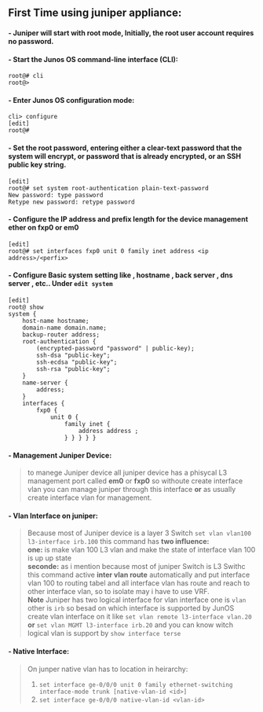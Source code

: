 ## First Time using juniper appliance: 

#### - Juniper will start with root mode, Initially, the root user account requires no password.  </br>

#### - Start the Junos OS command-line interface (CLI): </br>

`root@# cli` </br>
`root@>` </br>


#### - Enter Junos OS configuration mode: </br>

`cli> configure` </br>
`[edit]` </br>
`root@#` </br>


#### - Set the root password, entering either a clear-text password that the system will encrypt, or password that is already encrypted, or an SSH public key string.

`[edit]` </br>
`root@# set system root-authentication plain-text-password` </br>
`New password: type password` </br>
`Retype new password: retype password` </br>

#### - Configure the IP address and prefix length for the device management ether on fxp0 or em0 </br>

`[edit]` </br>
`root@# set interfaces fxp0 unit 0 family inet address <ip address>/<perfix>` </br>

#### - Configure Basic system setting like , hostname , back server , dns server , etc.. Under `edit system` </br>

```
[edit]
root@ show
system {
    host-name hostname;
    domain-name domain.name;
    backup-router address;
    root-authentication {
        (encrypted-password "password" | public-key);
        ssh-dsa "public-key";
        ssh-ecdsa "public-key";
        ssh-rsa "public-key";
    }
    name-server {
        address;
    }
    interfaces {
        fxp0 {
            unit 0 {
                family inet {
                    address address ;
                } } } } }

```

#### - Management Juniper Device:
> to manege Juniper device all juniper device has a phisycal L3 management port called **em0** or **fxp0** so withoute create interface vlan you can manage juniper through this interface **or** as usually create interface vlan for management. 

#### - Vlan Interface on juniper:
> Because most of Juniper device is a layer 3 Switch `set vlan vlan100 l3-interface irb.100` this command has **two influence:** </br>
> **one:** is make vlan 100 L3 vlan and make the state of interface vlan 100 is up up state </br>
> **seconde:** as i mention because most of juniper Switch is L3 Swithc this command active **inter vlan route** automatically and put interface vlan 100 to routing tabel and all interface vlan has route and reach to other interface vlan, so to isolate may i have to use VRF. </br>
> **Note** Juniper has two logical interface for vlan interface one is `vlan` other is `irb` so besad on which interface is supported by JunOS create vlan interface on it like `set vlan remote l3-interface vlan.20` **or** `set vlan MGMT l3-interface irb.20` and you can know witch logical vlan is support by `show interface terse`

 #### - Native Interface: 
 > On junper native vlan has to location in heirarchy: </br>
 > 1. `set interface ge-0/0/0 unit 0 family ethernet-switching interface-mode trunk [native-vlan-id <id>]` </br>
 > 2. `set interface ge-0/0/0 native-vlan-id <vlan-id>`




 
 































